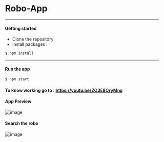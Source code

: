 # Robo-App
***
#### Getting started
- Clone the repository
- Install packages :
``` sh
$ npm install
```
***

#### Run the app
``` sh
$ npm start
```
#### To know working go to : <a>https://youtu.be/ZO3E8OryMng </a>
#### App Preview
![image](https://user-images.githubusercontent.com/45670997/88465788-5b20dd80-cee3-11ea-8606-a2921ae6f071.png)

#### Search the robo
![image](https://user-images.githubusercontent.com/45670997/88465817-a0450f80-cee3-11ea-8e3b-d40b4655c9ea.png)
